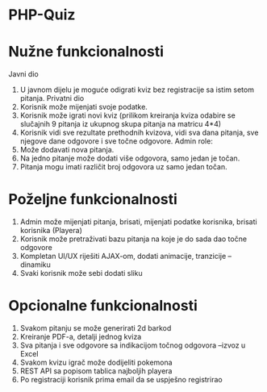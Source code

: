 # PHP-Quiz

# Nužne funkcionalnosti

Javni dio
1. U javnom dijelu je moguće odigrati kviz bez registracije sa istim setom pitanja.
Privatni dio
1. Korisnik može mijenjati svoje podatke.
2. Korisnik može igrati novi kviz (prilikom kreiranja kviza odabire se slučajnih 9 pitanja iz
ukupnog skupa pitanja na matricu 4*4)
3. Korisnik vidi sve rezultate prethodnih kvizova, vidi sva dana pitanja, sve njegove dane
odgovore i sve točne odgovore.
Admin role:
1. Može dodavati nova pitanja.
2. Na jedno pitanje može dodati više odgovora, samo jedan je točan.
3. Pitanja mogu imati različit broj odgovora uz samo jedan točan.

# Poželjne funkcionalnosti

1. Admin može mijenjati pitanja, brisati, mijenjati podatke korisnika, brisati korisnika (Playera)
2. Korisnik može pretraživati bazu pitanja na koje je do sada dao točne odgovore
3. Kompletan UI/UX riješiti AJAX-om, dodati animacije, tranzicije – dinamiku
4. Svaki korisnik može sebi dodati sliku

# Opcionalne funkcionalnosti

1. Svakom pitanju se može generirati 2d barkod
2. Kreiranje PDF-a, detalji jednog kviza
3. Sva pitanja i sve odgovore sa indikacijom točnog odgovora –izvoz u Excel
4. Svakom kvizu igrač može dodijeliti pokemona
5. REST API sa popisom tablica najboljih playera
6. Po registraciji korisnik prima email da se uspješno registrirao

